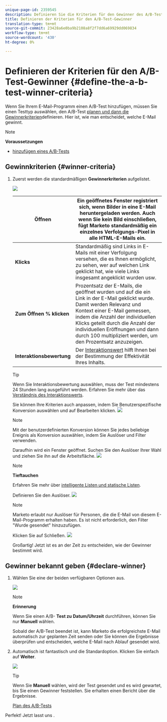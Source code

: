 ```yaml
---
unique-page-id: 2359545
description: Definieren Sie die Kriterien für den Gewinner des A/B-Tests - Marketing-Dokumente - Produktdokumentation
title: Definieren der Kriterien für den A/B-Test-Gewinner
translation-type: tm+mt
source-git-commit: 23428a6e0ba9b2108a8f2f7dd6a69929dd069834
workflow-type: tm+mt
source-wordcount: '430'
ht-degree: 0%

---
```



# Definieren der Kriterien für den A/B-Test-Gewinner {#define-the-a-b-test-winner-criteria}

Wenn Sie Ihrem E-Mail-Programm einen A/B-Test [](add-an-a-b-test.md) hinzufügen, müssen Sie einen Testtyp auswählen, den A/B-Test [planen und dann die Gewinnerkriterien](schedule-the-a-b-test.md)definieren. Hier ist, wie man entscheidet, welche E-Mail gewinnt.

>[!NOTE]
>
>**Voraussetzungen**
>
>* [hinzufügen eines A/B-Tests](add-an-a-b-test.md)

>



## Gewinnkriterien {#winner-criteria}

1. Zuerst werden die standardmäßigen **Gewinnerkriterien** aufgelistet.

   ![](assets/image2014-9-12-15-3a51-3a3.png)

   | **Öffnen** | Ein geöffnetes Fenster registriert sich, wenn Bilder in eine E-Mail heruntergeladen werden. Auch wenn Sie kein Bild einschließen, fügt Marketo standardmäßig ein einzelnes Verfolgungs-Pixel in alle HTML-E-Mails ein. |
   |---|---|
   | **Klicks** | Standardmäßig sind Links in E-Mails mit einer Verfolgung versehen, die es Ihnen ermöglicht, zu sehen, wer auf welchen Link geklickt hat, wie viele Links insgesamt angeklickt wurden usw. |
   | **Zum Öffnen % klicken** | Prozentsatz der E-Mails, die geöffnet wurden und auf die ein Link in der E-Mail geklickt wurde. Damit werden Relevanz und Kontext einer E-Mail gemessen, indem die Anzahl der individuellen Klicks geteilt durch die Anzahl der individuellen Eröffnungen und dann durch 100 multipliziert werden, um den Prozentsatz anzuzeigen. |
   | **Interaktionsbewertung** | Der [Interaktionswert](http://docs.marketo.com/display/DOCS/Understanding+the+Engagement+Score) hilft Ihnen bei der Bestimmung der Effektivität Ihres Inhalts. |

   >[!TIP]
   >
   >Wenn Sie Interaktionsbewertung auswählen, muss der Test mindestens 24 Stunden lang ausgeführt werden. Erfahren Sie mehr über das [Verständnis des Interaktionswerts](../../../../../product-docs/email-marketing/drip-nurturing/reports-and-notifications/understanding-the-engagement-score.md).

   Sie können Ihre Kriterien auch anpassen, indem Sie Benutzerspezifische Konversion auswählen und auf Bearbeiten klicken.
   ![](assets/image2014-9-12-15-3a51-3a53.png)

   >[!NOTE]
   >
   >Mit der benutzerdefinierten Konversion können Sie jedes beliebige Ereignis als Konversion auswählen, indem Sie Auslöser und Filter verwenden.

   Daraufhin wird ein Fenster geöffnet. Suchen Sie den Auslöser Ihrer Wahl und ziehen Sie ihn auf die Arbeitsfläche.
   ![](assets/image2014-9-12-15-3a52-3a18.png)

   >[!NOTE]
   >
   >**Tieftauchen**
   >
   >
   >Erfahren Sie mehr über [intelligente Listen und statische Listen](http://docs.marketo.com/display/docs/smart+lists+and+static+lists).

   Definieren Sie den Auslöser.
   ![](assets/image2014-9-12-15-3a53-3a11.png)

   >[!NOTE]
   >
   >Marketo erlaubt nur Auslöser für Personen, die die E-Mail von diesem E-Mail-Programm erhalten haben. Es ist nicht erforderlich, den Filter &quot;Wurde gesendet&quot; hinzuzufügen.

   Klicken Sie auf Schließen.
   ![](assets/image2014-9-12-15-3a53-3a36.png)

   Großartig! Jetzt ist es an der Zeit zu entscheiden, wie der Gewinner bestimmt wird.

## Gewinner bekannt geben {#declare-winner}

1. Wählen Sie eine der beiden verfügbaren Optionen aus.

   ![](assets/image2014-9-12-15-3a53-3a44.png)

   >[!NOTE]
   >
   >**Erinnerung**
   >
   >
   >Wenn Sie einen A/B- **Test zu Datum/Uhrzeit** durchführen, können Sie nur **Manuell** wählen.

   Sobald der A/B-Test beendet ist, kann Marketo die erfolgreichste E-Mail automatisch zur geplanten Zeit senden oder Sie können die Ergebnisse überprüfen und entscheiden, welche E-Mail nach Ablauf gesendet wird.

1. Automatisch ist fantastisch und die Standardoption. Klicken Sie einfach auf **Weiter**.

   ![](assets/image2014-9-12-15-3a54-3a35.png)

   >[!TIP]
   >
   >Wenn Sie **Manuell** wählen, wird der Test gesendet und es wird gewartet, bis Sie einen Gewinner feststellen. Sie erhalten einen Bericht über die Ergebnisse.

   [Plan des A/B-Tests](schedule-the-a-b-test.md)

Perfekt! Jetzt lasst uns .